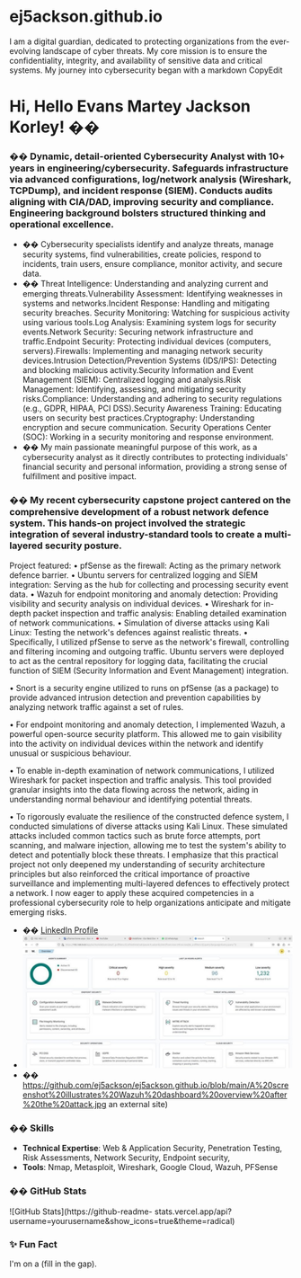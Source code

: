 # ej5ackson.github.io
I am a digital guardian, dedicated to protecting organizations from the ever-evolving landscape of cyber threats.
My core mission is to ensure the confidentiality, integrity, and availability of sensitive data and critical systems.
My journey into cybersecurity began with a 
markdown
CopyEdit
# Hi, Hello Evans Martey Jackson Korley! ��
### �� Dynamic, detail-oriented Cybersecurity Analyst with 10+ years in engineering/cybersecurity. Safeguards infrastructure via advanced configurations, log/network analysis (Wireshark, TCPDump), and incident response (SIEM). Conducts audits aligning with CIA/DAD, improving security and compliance. Engineering background bolsters structured thinking and operational excellence.
- ��️ Cybersecurity specialists identify and analyze threats, manage security systems, find vulnerabilities, create policies, respond to incidents, train users, ensure compliance, monitor activity, and secure data.
- �� Threat Intelligence: Understanding and analyzing current and emerging threats.Vulnerability Assessment: Identifying weaknesses in systems and networks.Incident Response: Handling and mitigating security breaches.
Security Monitoring: Watching for suspicious activity using various tools.Log Analysis: Examining system logs for security events.Network Security: Securing network infrastructure and traffic.Endpoint Security: Protecting individual devices (computers, servers).Firewalls: Implementing and managing network security devices.Intrusion Detection/Prevention Systems (IDS/IPS): Detecting and blocking malicious activity.Security Information and Event Management (SIEM): Centralized logging and analysis.Risk Management: Identifying, assessing, and mitigating security risks.Compliance: Understanding and adhering to security regulations (e.g., GDPR, HIPAA, PCI DSS).Security Awareness Training: Educating users on security best practices.Cryptography: Understanding encryption and secure communication.
Security Operations Center (SOC): Working in a security monitoring and response environment.
- �� My main passionate meaningful purpose of this work, as a cybersecurity analyst as it directly contributes to protecting individuals' financial security and personal information, providing a strong sense of fulfillment and positive impact.
### �� My recent cybersecurity capstone project cantered on the comprehensive development of a robust network defence system. This hands-on project involved the strategic integration of several industry-standard tools to create a multi-layered security posture.
Project featured:
•	pfSense as the firewall: Acting as the primary network defence barrier.
•	Ubuntu servers for centralized logging and SIEM integration: Serving as the hub for collecting and processing security event data.
•	Wazuh for endpoint monitoring and anomaly detection: Providing visibility and security analysis on individual devices.
•	Wireshark for in-depth packet inspection and traffic analysis: Enabling detailed examination of network communications.
•	Simulation of diverse attacks using Kali Linux: Testing the network's defences against realistic threats.
•	Specifically, I utilized pfSense to serve as the network's firewall, controlling and filtering incoming and outgoing traffic. Ubuntu servers were deployed to act as the central repository for logging data, facilitating the crucial function of SIEM (Security Information and Event Management) integration.

•	Snort is a security engine utilized to runs on pfSense (as a package) to provide advanced intrusion detection and prevention capabilities by analyzing network traffic against a set of rules.

•	For endpoint monitoring and anomaly detection, I implemented Wazuh, a powerful open-source security platform. This allowed me to gain visibility into the activity on individual devices within the network and identify unusual or suspicious behaviour.

•	To enable in-depth examination of network communications, I utilized Wireshark for packet inspection and traffic analysis. This tool provided granular insights into the data flowing across the network, aiding in understanding normal behaviour and identifying potential threats.

•	To rigorously evaluate the resilience of the constructed defence system, I conducted simulations of diverse attacks using Kali Linux. These simulated attacks included common tactics such as brute force attempts, port scanning, and malware injection, allowing me to test the system's ability to detect and potentially block these threats.
I emphasize that this practical project not only deepened my understanding of security architecture principles but also reinforced the critical importance of proactive surveillance and implementing multi-layered defences to effectively protect a network. I now eager to apply these acquired competencies in a professional cybersecurity role to help organizations anticipate and mitigate emerging risks.
- �� [LinkedIn Profile](https://linkedin.com/in/yourprofile)
- ![image alt](https://github.com/ej5ackson/ej5ackson.github.io/blob/main/A%20screenshot%20illustrates%20Wazuh%20dashboard%20overview%20after%20the%20attack.jpg)
- �� https://github.com/ej5ackson/ej5ackson.github.io/blob/main/A%20screenshot%20illustrates%20Wazuh%20dashboard%20overview%20after%20the%20attack.jpg
an external site)
### ��️ Skills
- **Technical Expertise**: Web &amp; Application Security, Penetration Testing,
Risk Assessments, Network Security, Endpoint security,
- **Tools**: Nmap, Metasploit, Wireshark, Google Cloud, Wazuh, PFSense
### �� GitHub Stats
![GitHub Stats](https://github-readme-
stats.vercel.app/api?username=yourusername&amp;show_icons=true&amp;theme=radical)
### ✨ Fun Fact
I&#39;m on a (fill in the gap).
